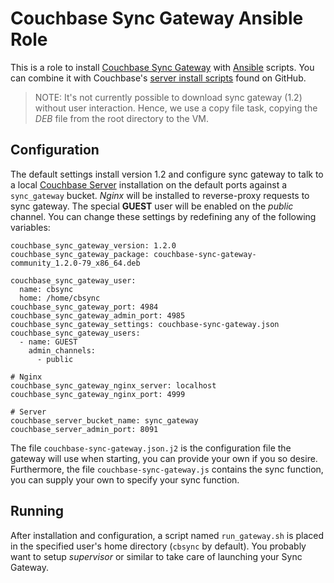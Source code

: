 Couchbase Sync Gateway Ansible Role
===================================

This is a role to install [Couchbase Sync Gateway][sync-gateway] with [Ansible][] scripts.
You can combine it with Couchbase's [server install scripts][ansible-server] found on GitHub.

> NOTE: It's not currently possible to download sync gateway (1.2) without user
> interaction. Hence, we use a copy file task, copying the _DEB_ file from the
> root directory to the VM.


Configuration
-------------

The default settings install version 1.2 and configure sync gateway to talk to a local [Couchbase Server][couchbase-server] installation on the default ports against a `sync_gateway` bucket.
_Nginx_ will be installed to reverse-proxy requests to sync gateway.
The special **GUEST** user will be enabled on the _public_ channel.
You can change these settings by redefining any of the following variables:

    couchbase_sync_gateway_version: 1.2.0
    couchbase_sync_gateway_package: couchbase-sync-gateway-community_1.2.0-79_x86_64.deb
    
    couchbase_sync_gateway_user:
      name: cbsync
      home: /home/cbsync
    couchbase_sync_gateway_port: 4984
    couchbase_sync_gateway_admin_port: 4985
    couchbase_sync_gateway_settings: couchbase-sync-gateway.json
    couchbase_sync_gateway_users:
      - name: GUEST
        admin_channels:
          - public
    
    # Nginx
    couchbase_sync_gateway_nginx_server: localhost
    couchbase_sync_gateway_nginx_port: 4999
    
    # Server
    couchbase_server_bucket_name: sync_gateway
    couchbase_server_admin_port: 8091

The file `couchbase-sync-gateway.json.j2` is the configuration file the gateway will use when starting, you can provide your own if you so desire.
Furthermore, the file `couchbase-sync-gateway.js` contains the sync function, you can supply your own to specify your sync function.


Running
-------

After installation and configuration, a script named `run_gateway.sh` is placed in the specified user's home directory (`cbsync` by default).
You probably want to setup _supervisor_ or similar to take care of launching your Sync Gateway.



[sync-gateway]: http://developer.couchbase.com/mobile/develop/guides/sync-gateway/
[ansible]: http://docs.ansible.com
[ansible-server]: https://github.com/couchbaselabs/ansible-couchbase-server
[couchbase-server]: http://www.couchbase.com/nosql-databases/couchbase-server
